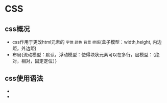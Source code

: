 # CSS
## css概况
- css作用于更改html元素的 `字体` `颜色` `背景` `排版`(盒子模型：width,height, 内边距，外边距)
- 布局{流动模型：默认，浮动模型：使得块状元素可以在多行，层模型：（绝对，相对，固定定位）}

## css使用语法
- <link>
- <style>
- <h2 style="">

## css选择器
- 元素选择器 h1{}
- 类，ID选择器 #class_A {} .id_A {}
- 属性选择器 
    - h1[class] {}
    - a[href='www.haijunt.com']
    - a[class~='warn']
    - a[class^='warn']
    - a[class$='ing']
    - a[class*='warn']
- 后代选择器 h1 em{}
- 子元素选择器 h1 > em {}
- 相邻兄弟选择器 h1 + p {}
- 伪类
    - 锚伪类
        - a:link {}
        - a:visited {}
        - a:hover {}
        - a:active {}
    - p:first-child  # 作为某个元素的第一个子元素的所有p元素
    - q:lang(no) {}
- 伪元素
    - :first-line
    - :first-letter
    - :before
    - :after

## css定位
- static: 默认值，即没有定位，元素出现在正常的流中
- relative: 相对于正常位置的偏移，元素所占空间不会改变
- absolute: 相对于最近已定位的父元素，与文档流无关，不点空间，会有重叠
- fixed: 相对于窗口是固定位置，不流动，与文档流无关，不点空间，会有重叠

## css 属性
- 背影
    - background
    - background-attachment
    - background-color
    - background-image
    - background-position
    - background-repeat

- 文本
    - color
    - direction
    - letter-spacing
    - line-height
    - text-align
    - text-decoration
    - text-indent
    - text-shadow
    - text-transform
    - unicode-bidi
    - vertical-align
    - white-space
    - word-spacing

- 字体
    - font
    - font-family
    - font-size
    - font-style
    - font-variant
    - font-weight

- 链接
    - a:link
    - a:visited
    - a:hover
    - a:active

- 列表
    - list-style
    - list-style-image
    - list-style-position
    - list-style-type

- box
    - margin
    - border
    - padding
    - content
    - outline

- 边框
    - border
    - border-style
    - border-width
    - border-color
    - border-bottom
    - border-bottom-color
    - border-bottom-style
    - border-bottom-width
    - border-left
    - border-left-color
    - border-left-style
    - border-left-width
    - border-right
    - border-right-color
    - border-right-style
    - border-right-width
    - border-top
    - border-top-color
    - border-top-style
    - border-top-width
- 轮廓
    - outline
    - outline-color
    - outline-style
    - outline-width

- 边距
    - margin
    - margin-bottom
    - margin-left
    - margin-right
    - margin-top

- 填充
    - padding
    - padding-bottom
    - padding-left
    - padding-right
    - padding-top

- 尺寸
    - height
    - line-height
    - max-height
    - max-width
    - min-height
    - min-width
    - width

- 显示
    - display
    - visibility

- 定位
    - bottom
    - clip
    - cursor
    - left
    - overflow
    - overflow-y
    - overflow-x
    - position
    - right
    - top
    - z-index

- 浮动
    - clear
    - float

- css伪类
    - :checked
    - :disabled
    - :empty
    - :enabled
    - :first-of-type
    - :in-range
    - :invalid
    - :last-of-type
    - :not(selector)
    - :nth-child(n)
    - :nth-last-child(n)
    - :nth-last-of-type(n)
    - :nth-of-type(n)
    - :only-of-type
    - :only-child
    - :optional
    - :out-of-range
    - :read-only
    - :read-write
    - :required
    - :root
    - :target
    - :valid
    - :link
    - :visited
    - :active
    - :hover
    - :focus
    - :first-letter
    - :first-line
    - :first-child
    - :before
    - :after
    - :lang(language)

- css伪元素
    - :link
    - :visited
    - :active
    - :hover
    - :focus
    - :first-letter
    - :first-line
    - :first-child
    - :before
    - :after
    - lang(language)

- 图像透明
    - opacity
    - filter:alpha(opacity=100);
